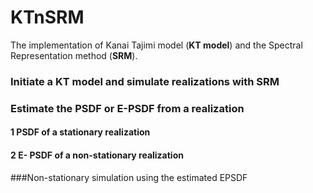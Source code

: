 # KTnSRM
The implementation of Kanai Tajimi model (**KT model**) and the Spectral Representation method (**SRM**).

### Initiate a KT model and simulate realizations with SRM

### Estimate the PSDF or E-PSDF from a realization  

#### 1 PSDF of a stationary realization

#### 2 E- PSDF of a non-stationary realization



###Non-stationary simulation using the estimated EPSDF

